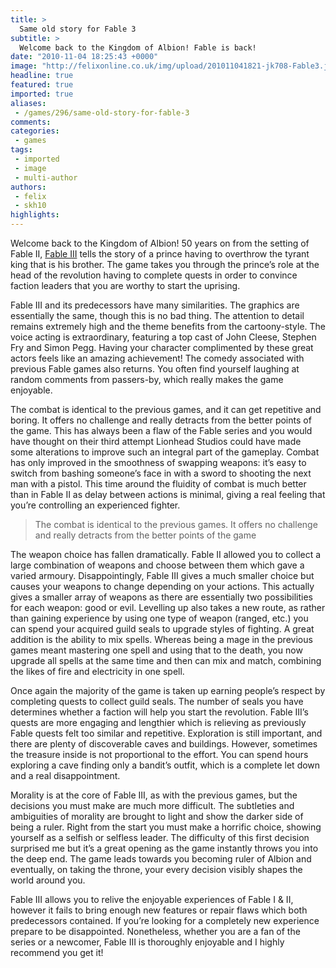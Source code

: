 ```yaml
---
title: >
  Same old story for Fable 3
subtitle: >
  Welcome back to the Kingdom of Albion! Fable is back!
date: "2010-11-04 18:25:43 +0000"
image: "http://felixonline.co.uk/img/upload/201011041821-jk708-Fable3.jpg"
headline: true
featured: true
imported: true
aliases:
 - /games/296/same-old-story-for-fable-3
comments:
categories:
 - games
tags:
 - imported
 - image
 - multi-author
authors:
 - felix
 - skh10
highlights:
---
```


Welcome back to the Kingdom of Albion! 50 years on from the setting of Fable II, [Fable III](http://lionhead.com/Fable/FableIII/) tells the story of a prince having to overthrow the tyrant king that is his brother. The game takes you through the prince’s role at the head of the revolution having to complete quests in order to convince faction leaders that you are worthy to start the uprising.

Fable III and its predecessors have many similarities. The graphics are essentially the same, though this is no bad thing. The attention to detail remains extremely high and the theme benefits from the cartoony-style. The voice acting is extraordinary, featuring a top cast of John Cleese, Stephen Fry and Simon Pegg. Having your character complimented by these great actors feels like an amazing achievement! The comedy associated with previous Fable games also returns. You often find yourself laughing at random comments from passers-by, which really makes the game enjoyable.

The combat is identical to the previous games, and it can get repetitive and boring. It offers no challenge and really detracts from the better points of the game. This has always been a flaw of the Fable series and you would have thought on their third attempt Lionhead Studios could have made some alterations to improve such an integral part of the gameplay. Combat has only improved in the smoothness of swapping weapons: it’s easy to switch from bashing someone’s face in with a sword to shooting the next man with a pistol. This time around the fluidity of combat is much better than in Fable II as delay between actions is minimal, giving a real feeling that you’re controlling an experienced fighter.

> The combat is identical to the previous games. It offers no challenge and really detracts from the better points of the game

The weapon choice has fallen dramatically. Fable II allowed you to collect a large combination of weapons and choose between them which gave a varied armoury. Disappointingly, Fable III gives a much smaller choice but causes your weapons to change depending on your actions. This actually gives a smaller array of weapons as there are essentially two possibilities for each weapon: good or evil. Levelling up also takes a new route, as rather than gaining experience by using one type of weapon (ranged, etc.) you can spend your acquired guild seals to upgrade styles of fighting. A great addition is the ability to mix spells. Whereas being a mage in the previous games meant mastering one spell and using that to the death, you now upgrade all spells at the same time and then can mix and match, combining the likes of fire and electricity in one spell.

Once again the majority of the game is taken up earning people’s respect by completing quests to collect guild seals. The number of seals you have determines whether a faction will help you start the revolution. Fable III’s quests are more engaging and lengthier which is relieving as previously Fable quests felt too similar and repetitive. Exploration is still important, and there are plenty of discoverable caves and buildings. However, sometimes the treasure inside is not proportional to the effort. You can spend hours exploring a cave finding only a bandit’s outfit, which is a complete let down and a real disappointment.

Morality is at the core of Fable III, as with the previous games, but the decisions you must make are much more difficult. The subtleties and ambiguities of morality are brought to light and show the darker side of being a ruler. Right from the start you must make a horrific choice, showing yourself as a selfish or selfless leader. The difficulty of this first decision surprised me but it’s a great opening as the game instantly throws you into the deep end. The game leads towards you becoming ruler of Albion and eventually, on taking the throne, your every decision visibly shapes the world around you.

Fable III allows you to relive the enjoyable experiences of Fable I & II, however it fails to bring enough new features or repair flaws which both predecessors contained. If you’re looking for a completely new experience prepare to be disappointed. Nonetheless, whether you are a fan of the series or a newcomer, Fable III is thoroughly enjoyable and I highly recommend you get it!
